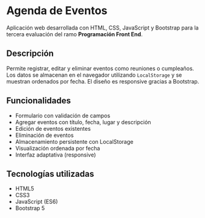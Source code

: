 # Agenda de Eventos

Aplicación web desarrollada con HTML, CSS, JavaScript y Bootstrap para la tercera evaluación del ramo **Programación Front End**.

## Descripción

Permite registrar, editar y eliminar eventos como reuniones o cumpleaños. Los datos se almacenan en el navegador utilizando `LocalStorage` y se muestran ordenados por fecha. El diseño es responsive gracias a Bootstrap.

## Funcionalidades

- Formulario con validación de campos
- Agregar eventos con título, fecha, lugar y descripción
- Edición de eventos existentes
- Eliminación de eventos
- Almacenamiento persistente con LocalStorage
- Visualización ordenada por fecha
- Interfaz adaptativa (responsive)

## Tecnologías utilizadas

- HTML5
- CSS3
- JavaScript (ES6)
- Bootstrap 5
